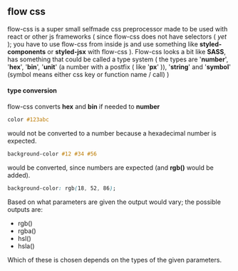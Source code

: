 ## flow css
flow-css is a super small selfmade css preprocessor made to be used with react or other js frameworks ( since flow-css does not have selectors ( *yet* ); you have to use flow-css from inside js and use something like **styled-components** or **styled-jsx** with flow-css ). Flow-css looks a bit like **SASS**, has something that could be called a type system ( the types are '**number**', '**hex**', '**bin**', '**unit**' (a number with a postfix ( like '**px**' )), '**string**' and '**symbol**' (symbol means either css key or function name / call) )

#### type conversion
flow-css converts **hex** and **bin** if needed to **number**
```scss
color #123abc
```
would not be converted to a number because a hexadecimal number is expected.

```scss
background-color #12 #34 #56
```
would be converted, since numbers are expected (and **rgb()** would be added).
```css
background-color: rgb(18, 52, 86);
```
Based on what parameters are given the output would vary; the possible outputs are:
- rgb()
- rgba()
- hsl()
- hsla()

Which of these is chosen depends on the types of the given parameters.
